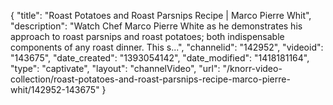 {
    "title": "Roast Potatoes and Roast Parsnips Recipe | Marco Pierre Whit",
    "description": "Watch Chef Marco Pierre White as he demonstrates his approach to roast parsnips and roast potatoes; both indispensable components of any roast dinner. This s...",
    "channelid": "142952",
    "videoid": "143675",
    "date_created": "1393054142",
    "date_modified": "1418181164",
    "type": "captivate",
    "layout": "channelVideo",
    "url": "\/knorr-video-collection\/roast-potatoes-and-roast-parsnips-recipe-marco-pierre-whit\/142952-143675"
}